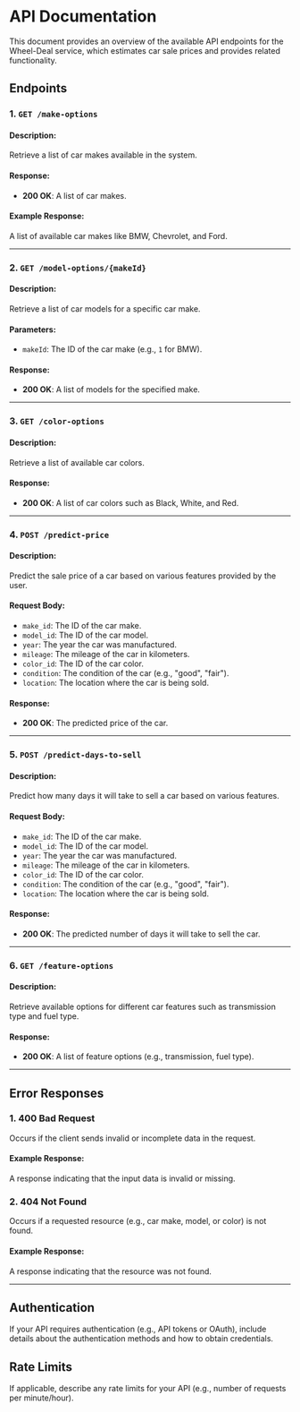 # API Documentation

This document provides an overview of the available API endpoints for the Wheel-Deal service, which estimates car sale prices and provides related functionality.

## Endpoints

### 1. `GET /make-options`
#### Description:
Retrieve a list of car makes available in the system.

#### Response:
- **200 OK**: A list of car makes.

#### Example Response:
A list of available car makes like BMW, Chevrolet, and Ford.

---

### 2. `GET /model-options/{makeId}`
#### Description:
Retrieve a list of car models for a specific car make.

#### Parameters:
- `makeId`: The ID of the car make (e.g., `1` for BMW).

#### Response:
- **200 OK**: A list of models for the specified make.

---

### 3. `GET /color-options`
#### Description:
Retrieve a list of available car colors.

#### Response:
- **200 OK**: A list of car colors such as Black, White, and Red.

---

### 4. `POST /predict-price`
#### Description:
Predict the sale price of a car based on various features provided by the user.

#### Request Body:
- `make_id`: The ID of the car make.
- `model_id`: The ID of the car model.
- `year`: The year the car was manufactured.
- `mileage`: The mileage of the car in kilometers.
- `color_id`: The ID of the car color.
- `condition`: The condition of the car (e.g., "good", "fair").
- `location`: The location where the car is being sold.

#### Response:
- **200 OK**: The predicted price of the car.

---

### 5. `POST /predict-days-to-sell`
#### Description:
Predict how many days it will take to sell a car based on various features.

#### Request Body:
- `make_id`: The ID of the car make.
- `model_id`: The ID of the car model.
- `year`: The year the car was manufactured.
- `mileage`: The mileage of the car in kilometers.
- `color_id`: The ID of the car color.
- `condition`: The condition of the car (e.g., "good", "fair").
- `location`: The location where the car is being sold.

#### Response:
- **200 OK**: The predicted number of days it will take to sell the car.

---

### 6. `GET /feature-options`
#### Description:
Retrieve available options for different car features such as transmission type and fuel type.

#### Response:
- **200 OK**: A list of feature options (e.g., transmission, fuel type).

---

## Error Responses

### 1. **400 Bad Request**
Occurs if the client sends invalid or incomplete data in the request.

#### Example Response:
A response indicating that the input data is invalid or missing.

### 2. **404 Not Found**
Occurs if a requested resource (e.g., car make, model, or color) is not found.

#### Example Response:
A response indicating that the resource was not found.

---

## Authentication

If your API requires authentication (e.g., API tokens or OAuth), include details about the authentication methods and how to obtain credentials.

## Rate Limits

If applicable, describe any rate limits for your API (e.g., number of requests per minute/hour).
